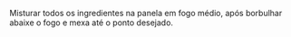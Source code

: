 Misturar todos os ingredientes na panela em fogo médio, após borbulhar abaixe o fogo e mexa até o ponto desejado.
